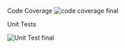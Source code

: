 Code Coverage
![code coverage final](https://user-images.githubusercontent.com/64809002/165377731-483d33f2-6f2c-455b-86f7-54bdee597292.PNG)

Unit Tests

![Unit Test final](https://user-images.githubusercontent.com/64809002/165377732-a74d1b30-3bf2-4347-8858-47b43015d861.PNG)
